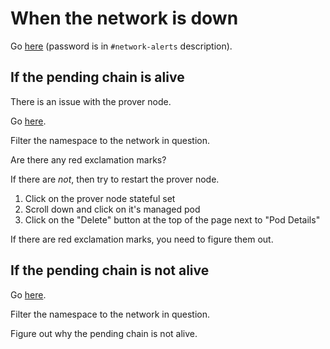 # When the network is down

Go [here](http://35.203.137.58/d/cdtxao66xa1ogc/aztec-network-dashboard?orgId=1) (password is in `#network-alerts` description).

## If the pending chain is alive

There is an issue with the prover node.

Go [here](https://console.cloud.google.com/kubernetes/workload/overview?hl=en&inv=1&invt=AbkUYg&project=testnet-440309).

Filter the namespace to the network in question.

Are there any red exclamation marks?

If there are _not_, then try to restart the prover node.

1. Click on the prover node stateful set
2. Scroll down and click on it's managed pod
3. Click on the "Delete" button at the top of the page next to "Pod Details"

If there are red exclamation marks, you need to figure them out.

## If the pending chain is not alive

Go [here](https://console.cloud.google.com/kubernetes/workload/overview?hl=en&inv=1&invt=AbkUYg&project=testnet-440309).

Filter the namespace to the network in question.

Figure out why the pending chain is not alive.
